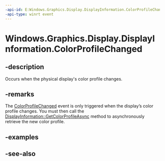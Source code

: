 ```yaml
---
-api-id: E:Windows.Graphics.Display.DisplayInformation.ColorProfileChanged
-api-type: winrt event
---
```


<!-- Event syntax
public event Windows.Foundation.TypedEventHandler ColorProfileChanged<Windows.Graphics.Display.DisplayInformation,  object>
-->

# Windows.Graphics.Display.DisplayInformation.ColorProfileChanged

## -description
Occurs when the physical display's color profile changes.

## -remarks
The [ColorProfileChanged](displayinformation_colorprofilechanged.md) event is only triggered when the display’s color profile changes. You must then call the [DisplayInformation::GetColorProfileAsync](displayinformation_getcolorprofileasync_1815252224.md) method to asynchronously retrieve the new color profile.

<!--[jjacks - WinBlue bug 381377 says to remove this comment because the issue is fixed for blue] If there is no physical display (such as when the app runs over remote desktop or in the Simulator), don't register a handler for this event because the operation will fail with HRESULT E_FAIL.
-->

## -examples

## -see-also
